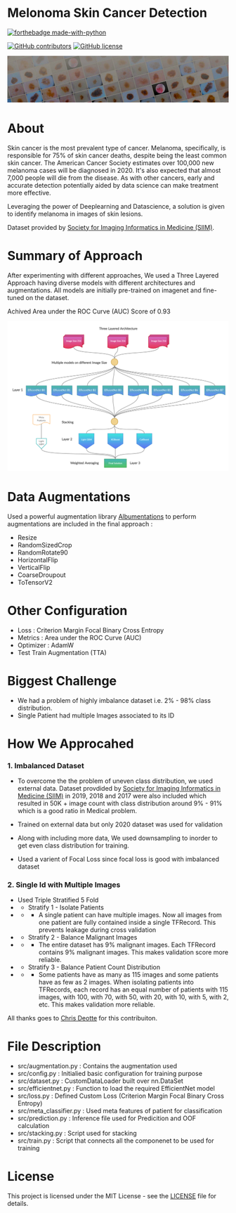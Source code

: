 # Melonoma Skin Cancer Detection
 
<p align="center">

  [![forthebadge made-with-python](http://ForTheBadge.com/images/badges/made-with-python.svg)](https://www.python.org/)

  [![GitHub contributors](https://img.shields.io/github/contributors/rstak/Melonoma-Skin-Cancer-Detection)](https://github.com/RsTaK/Melonoma-Skin-Cancer-Detection/graphs/contributors/)
  [![GitHub license](https://img.shields.io/github/license/rstak/Melonoma-Skin-Cancer-Detection)](https://github.com/RsTaK/Melonoma-Skin-Cancer-Detection/blob/master/LICENSE)
</p>  

<img src="assets\header.png"/>

# About
Skin cancer is the most prevalent type of cancer. Melanoma, specifically, is responsible for 75% of skin cancer deaths, despite being the least common skin cancer. The American Cancer Society estimates over 100,000 new melanoma cases will be diagnosed in 2020. It's also expected that almost 7,000 people will die from the disease. As with other cancers, early and accurate detection potentially aided by data science can make treatment more effective.

Leveraging the power of Deeplearning and Datascience, a solution is given to identify melanoma in images of skin lesions.

Dataset provided by [Society for Imaging Informatics in Medicine (SIIM)](https://siim.org). 

# Summary of Approach

After experimenting with different approaches, We used a Three Layered Approach having diverse models with different architectures and augmentations. All models are initially pre-trained on imagenet and fine-tuned on the dataset. 

Achived Area under the ROC Curve (AUC) Score of 0.93

<img src="assets\architecture.png"/>

# Data Augmentations

Used a powerful augmentation library [Albumentations](https://albumentations.readthedocs.io/en/latest/api/augmentations.html) to perform augmentations are included in the final approach :
* Resize
* RandomSizedCrop
* RandomRotate90
* HorizontalFlip
* VerticalFlip
* CoarseDroupout
* ToTensorV2

# Other Configuration
* Loss : Criterion Margin Focal Binary Cross Entropy
* Metrics : Area under the ROC Curve (AUC)
* Optimizer : AdamW 
* Test Train Augmentation (TTA)

# Biggest Challenge

* We had a problem of highly imbalance dataset i.e. 2% - 98% class distribution.
* Single Patient had multiple Images associated to its ID

# How We Approcahed

### 1. Imbalanced Dataset

* To overcome the the problem of uneven class distribution, we used external data. Dataset provdided by [Society for Imaging Informatics in Medicine (SIIM)](https://siim.org) in 2019, 2018 and 2017 were also included which resulted in 50K + image count with class distribution around 9% - 91% which is a good ratio in Medical problem.

* Trained on external data but only 2020 dataset was used for validation

* Along with including more data, We used downsampling to inorder to get even class distribution for training. 

* Used a varient of Focal Loss since focal loss is good with imbalanced dataset

### 2. Single Id with Multiple Images
* Used Triple Stratified 5 Fold
* * Stratify 1 - Isolate Patients
* * * A single patient can have multiple images. Now all images from one patient are fully contained inside a single TFRecord. This prevents leakage during cross validation
* * Stratify 2 - Balance Malignant Images
* * * The entire dataset has 9% malignant images. Each TFRecord contains 9% malignant images. This makes validation score more reliable.
* * Stratify 3 - Balance Patient Count Distribution
* * * Some patients have as many as 115 images and some patients have as few as 2 images. When isolating patients into TFRecords, each record has an equal number of patients with 115 images, with 100, with 70, with 50, with 20, with 10, with 5, with 2, etc. This makes validation more reliable.

All thanks goes to [Chris Deotte](https://www.kaggle.com/cdeotte) for this contribuiton.

# File Description
* src/augmentation.py : Contains the augmentation used
* src/config.py : Initialied basic configuration for training purpose
* src/dataset.py : CustomDataLoader built over nn.DataSet
* src/efficientnet.py : Function to load the required EfficientNet model
* src/loss.py : Defined Custom Loss (Criterion Margin Focal Binary Cross Entropy)
* src/meta_classifier.py : Used meta features of patient for classification
* src/prediction.py : Inference file used for Predicition and OOF calculation
* src/stacking.py : Script used for stacking
* src/train.py : Script that connects all the componenet to be used for training

# License 
This project is licensed under the MIT License - see the [LICENSE](https://github.com/RsTaK/Melonoma-Skin-Cancer-Detection/blob/master/LICENSE) file for details.